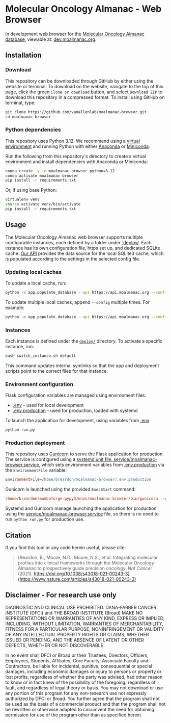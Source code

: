 # Molecular Oncology Almanac - Web Browser
In development web browser for the [Molecular Oncology Almanac](https://moalmanac.org) [database](https://github.com/vanallenlab/moalmanac-db), viewable at: [dev.moalmanac.org](https://dev.moalmanac.org).

## Installation 
### Download
This repository can be downloaded through GitHub by either using the website or terminal. To download on the website, navigate to the top of this page, click the green `Clone or download` button, and select `Download ZIP` to download this repository in a compressed format. To install using GitHub on terminal, type:
```bash
git clone https://github.com/vanallenlab/moalmanac-browser.git
cd moalmanac-browser
```

### Python dependencies
This repository uses Python 3.12. We recommend using a [virtual environment](https://docs.python.org/3/tutorial/venv.html) and running Python with either [Anaconda](https://www.anaconda.com/download/) or [Miniconda](https://conda.io/miniconda.html). 

Run the following from this repository's directory to create a virtual environment and install dependencies with Anaconda or Miniconda:
```bash
conda create -y -n moalmanac-browser python=3.12
conda activate moalmanac-browser
pip install -r requirements.txt
```

Or, if using base Python: 
```bash
virtualenv venv
source activate venv/bin/activate
pip install -r requirements.txt
```

## Usage
The Molecular Oncology Almanac web browser supports multiple configurable instances, each defined by a folder under [`deploy/](deploy). Each instance has its own configuration file, https set up, and dedicated SQLite cache. [Our API](https://github.com/vanallenlab/moalmanac-api) provides the data source for the local SQLite3 cache, which is populated according to the settings in the selected config file.

### Updating local caches
To update a local cache, run:
```bash
python -m app.populate_database --api https://api.moalmanac.org --config deploy/default/config.ini --drop-tables
```

To update multiple local caches, append `--config` multiple times. For example:
```bash
python -m app.populate_database --api https://api.moalmanac.org --config deploy/default/config.ini --config deploy/ie/config.ini --drop-tables
```

### Instances
Each instance is defined under the [`deploy/`](deploy) directory. To activate a specific instance, run:
```bash
bash switch_instance.sh default
```

This command updates internal symlinks so that the app and deployment scripts point to the correct files for that instance.

### Environment configuration
Flask configuration variables are managed using environment files:

- [.env](.env) - used for local development
- [.env.production](.env.production) - used for production, loaded with systemd 

To launch the application for development, using variables from [.env](.env):
```bash
python run.py
```

### Production deployment
This repository uses [Gunicorn](https://gunicorn.org) to serve the Flask application for production. The service is configured using a [systemd unit file, service/moalmanac-browser.service](service/moalmanac-browser.service), which sets environment variables from [.env.production](.env.production) via the `EnvironmentFile` variable:
```ini
EnvironmentFile=/home/breardon/moalmanac-browser/.env.production
```
Gunicorn is launched using the provided `ExecStart` command:
```ini
/home/breardon/mambaforge-pypy3/envs/moalmanac-browser/bin/gunicorn --workers 5 --bind unix:moalmanac-browser.sock -m 007 run:app
```
Systemd and Gunicorn manage launching the application for production using the [service/moalmanac-browser.service](service/moalmanac-browser.service) file, so there is no need to run `python run.py` for production use.

## Citation
If you find this tool or any code herein useful, please cite:  
> [Reardon, B., Moore, N.D., Moore, N.S., *et al*. Integrating molecular profiles into clinical frameworks through the Molecular Oncology Almanac to prospectively guide precision oncology. *Nat Cancer* (2021). https://doi.org/10.1038/s43018-021-00243-3](https://www.nature.com/articles/s43018-021-00243-3)

## Disclaimer - For research use only
DIAGNOSTIC AND CLINICAL USE PROHIBITED. DANA-FARBER CANCER INSTITUTE (DFCI) and THE BROAD INSTITUTE (Broad) MAKE NO REPRESENTATIONS OR WARRANTIES OF ANY KIND, EXPRESS OR IMPLIED, INCLUDING, WITHOUT LIMITATION, WARRANTIES OF MERCHANTABILITY, FITNESS FOR A PARTICULAR PURPOSE, NONINFRINGEMENT OR VALIDITY OF ANY INTELLECTUAL PROPERTY RIGHTS OR CLAIMS, WHETHER ISSUED OR PENDING, AND THE ABSENCE OF LATENT OR OTHER DEFECTS, WHETHER OR NOT DISCOVERABLE.

In no event shall DFCI or Broad or their Trustees, Directors, Officers, Employees, Students, Affiliates, Core Faculty, Associate Faculty and Contractors, be liable for incidental, punitive, consequential or special damages, including economic damages or injury to persons or property or lost profits, regardless of whether the party was advised, had other reason to know or in fact knew of the possibility of the foregoing, regardless of fault, and regardless of legal theory or basis. You may not download or use any portion of this program for any non-research use not expressly authorized by DFCI or Broad. You further agree that the program shall not be used as the basis of a commercial product and that the program shall not be rewritten or otherwise adapted to circumvent the need for obtaining permission for use of the program other than as specified herein.
